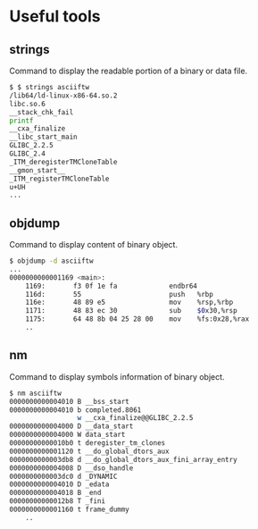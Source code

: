 # Useful tools

## strings

Command to display the readable portion of a binary or data file.

````bash
$ $ strings asciiftw 
/lib64/ld-linux-x86-64.so.2
libc.so.6
__stack_chk_fail
printf
__cxa_finalize
__libc_start_main
GLIBC_2.2.5
GLIBC_2.4
_ITM_deregisterTMCloneTable
__gmon_start__
_ITM_registerTMCloneTable
u+UH
...
````

## objdump

Command to display content of binary object.

````bash
$ objdump -d asciiftw
...
0000000000001169 <main>:
    1169:       f3 0f 1e fa             endbr64 
    116d:       55                      push   %rbp
    116e:       48 89 e5                mov    %rsp,%rbp
    1171:       48 83 ec 30             sub    $0x30,%rsp
    1175:       64 48 8b 04 25 28 00    mov    %fs:0x28,%rax
    ..
````

## nm

Command to display symbols information of binary object.

````bash
$ nm asciiftw 
0000000000004010 B __bss_start
0000000000004010 b completed.8061
                 w __cxa_finalize@@GLIBC_2.2.5
0000000000004000 D __data_start
0000000000004000 W data_start
00000000000010b0 t deregister_tm_clones
0000000000001120 t __do_global_dtors_aux
0000000000003db8 d __do_global_dtors_aux_fini_array_entry
0000000000004008 D __dso_handle
0000000000003dc0 d _DYNAMIC
0000000000004010 D _edata
0000000000004018 B _end
00000000000012b8 T _fini
0000000000001160 t frame_dummy
    ..
````